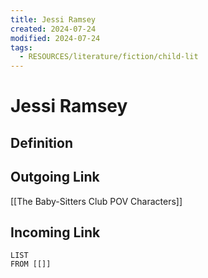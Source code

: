 ```yaml
---
title: Jessi Ramsey
created: 2024-07-24
modified: 2024-07-24
tags:
  - RESOURCES/literature/fiction/child-lit
---
```

# Jessi Ramsey
## Definition

## Outgoing Link
[[The Baby-Sitters Club POV Characters]]
## Incoming Link
```dataview
LIST
FROM [[]]
```
